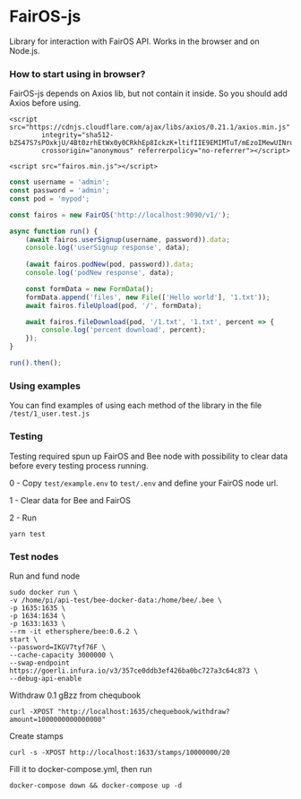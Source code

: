 # FairOS-js

Library for interaction with FairOS API. Works in the browser and on Node.js.

### How to start using in browser?

FairOS-js depends on Axios lib, but not contain it inside. So you should add Axios before using.

```
<script src="https://cdnjs.cloudflare.com/ajax/libs/axios/0.21.1/axios.min.js"
        integrity="sha512-bZS47S7sPOxkjU/4Bt0zrhEtWx0y0CRkhEp8IckzK+ltifIIE9EMIMTuT/mEzoIMewUINruDBIR/jJnbguonqQ=="
        crossorigin="anonymous" referrerpolicy="no-referrer"></script>
        
<script src="fairos.min.js"></script>
```

```js
const username = 'admin';
const password = 'admin';
const pod = 'mypod';

const fairos = new FairOS('http://localhost:9090/v1/');

async function run() {
    (await fairos.userSignup(username, password)).data;
    console.log('userSignup response', data);
    
    (await fairos.podNew(pod, password)).data;
    console.log('podNew response', data);

    const formData = new FormData();
    formData.append('files', new File(['Hello world'], '1.txt'));
    await fairos.fileUpload(pod, '/', formData);

    await fairos.fileDownload(pod, '/1.txt', '1.txt', percent => {
        console.log('percent download', percent);
    });
}

run().then();
```

### Using examples

You can find examples of using each method of the library in the file `/test/1_user.test.js`

### Testing

Testing required spun up FairOS and Bee node with possibility to clear data before every testing process running.

0 - Copy `test/example.env` to `test/.env` and define your FairOS node url.

1 - Clear data for Bee and FairOS

2 - Run

`yarn test`

### Test nodes

Run and fund node

```
sudo docker run \
-v /home/pi/api-test/bee-docker-data:/home/bee/.bee \
-p 1635:1635 \
-p 1634:1634 \
-p 1633:1633 \
--rm -it ethersphere/bee:0.6.2 \
start \
--password=IKGV7tyf76F \
--cache-capacity 3000000 \
--swap-endpoint https://goerli.infura.io/v3/357ce0ddb3ef426ba0bc727a3c64c873 \
--debug-api-enable
```

Withdraw 0.1 gBzz from chequbook

`curl -XPOST "http://localhost:1635/chequebook/withdraw?amount=1000000000000000"`

Create stamps

`curl -s -XPOST http://localhost:1633/stamps/10000000/20`


Fill it to docker-compose.yml, then run

`docker-compose down && docker-compose up -d`
